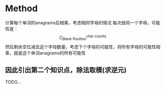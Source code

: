 # Method

计算每个单词的anagrams后相乘，考虑相同字母的情况
每次放同一个字母，可能性是：
$$
C_{\text{Blank Position}}^{\text{char counts}}
$$
然后剩余空位减去这个字母数量，考虑下个字母的可能性，将所有字母的可能性相乘，就是这个单词anagrams的所有可能性


## 因此引出第二个知识点，除法取模(求逆元)

TODO...